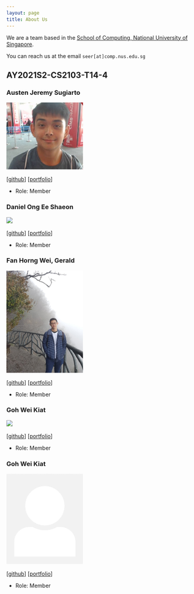 ```yaml
---
layout: page
title: About Us
---
```


We are a team based in the [School of Computing, National University of Singapore](http://www.comp.nus.edu.sg).

You can reach us at the email `seer[at]comp.nus.edu.sg`

## AY2021S2-CS2103-T14-4

### Austen Jeremy Sugiarto

<img src="images/austenjs.png" width="200px">

[[github](https://github.com/austenjs)]
[[portfolio](team/johndoe.md)]

* Role: Member

### Daniel Ong Ee Shaeon

<img src="images/danielonges.png" width="200px">

[[github](http://github.com/danielonges)]
[[portfolio](team/johndoe.md)]

* Role: Member

### Fan Horng Wei, Gerald

<img src="images/geraldfan.png" width="200px">

[[github](http://github.com/geraldfan)] 
[[portfolio](team/johndoe.md)]

* Role: Member

### Goh Wei Kiat

<img src="images/mrweikiat.png" width="200px">

[[github](http://github.com/mrweikiat)]
[[portfolio](team/johndoe.md)]

* Role: Member

### Goh Wei Kiat

<img src="images/oheyesee.png" width="200px">

[[github](http://github.com/oheyesee)]
[[portfolio](team/johndoe.md)]

* Role: Member
